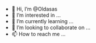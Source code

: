 - 👋 Hi, I’m @Oldasas
- 👀 I’m interested in ...
- 🌱 I’m currently learning ...
- 💞️ I’m looking to collaborate on ...
- 📫 How to reach me ...

<!---
Oldasas/Oldasas is a ✨ special ✨ repository because its `README.md` (this file) appears on your GitHub profile.
You can click the Preview link to take a look at your changes.
--->
